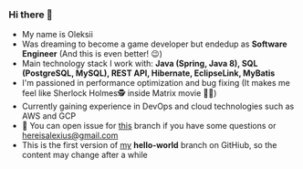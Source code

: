 ### Hi there 👋
- My name is Oleksii 
- Was dreaming to become a game developer but endedup as **Software Engineer** (And this is even better! 😉)
- Main technology stack I work with: **Java (Spring, Java 8), SQL (PostgreSQL, MySQL), REST API, Hibernate, EclipseLink, MyBatis**
- I'm passioned in performance optimization and bug fixing (It makes me feel like Sherlock Holmes🕵️‍ inside Matrix movie 👨‍💻)
- Currently gaining experience in DevOps and cloud technologies such as AWS and GCP
- 💬 You can open issue for [this](https://github.com/hereisalexius/hereisalexius) branch if you have some questions or hereisalexius@gmail.com
- This is the first version of [my](https://github.com/hereisalexius) **hello-world** branch on GitHiub, so the content may change after a while


<!--
**hereisalexius/hereisalexius** is a ✨ _special_ ✨ repository because its `README.md` (this file) appears on your GitHub profile.

Here are some ideas to get you started:

- 🔭 I’m currently working on ...
- 🌱 I’m currently learning ...
- 👯 I’m looking to collaborate on ...
- 🤔 I’m looking for help with ...
- 💬 Ask me about ...
- 📫 How to reach me: ...
- 😄 Pronouns: ...
- ⚡ Fun fact: ...
-->
